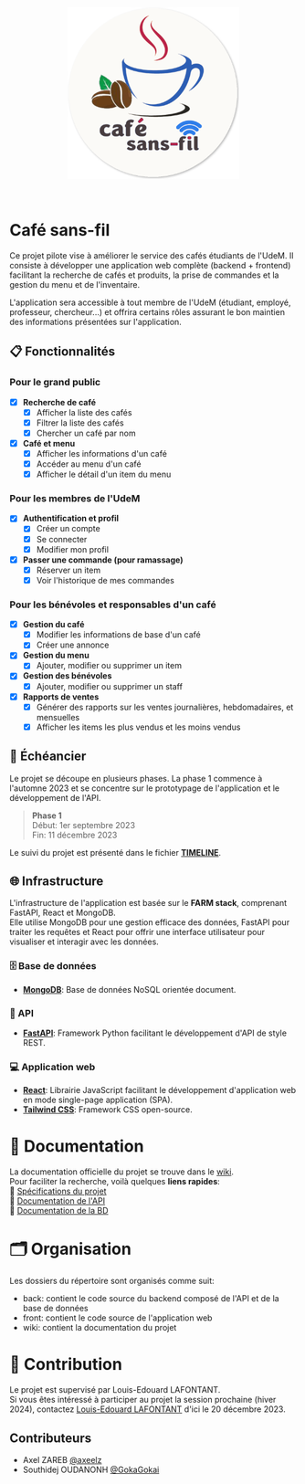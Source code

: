 <br/>
<br/>
<p align="center">
  <a href="https://cafesansfil.onrender.com/">
    <img src="/front/public/logo.png" width="300">
  </a>
</p>
<br/>

# Café sans-fil

Ce projet pilote vise à améliorer le service des cafés étudiants de l'UdeM. Il consiste à développer une application web complète (backend + frontend) facilitant la recherche de cafés et produits, la prise de commandes et la gestion du menu et de l'inventaire.

L'application sera accessible à tout membre de l'UdeM (étudiant, employé, professeur, chercheur...) et offrira certains rôles assurant le bon maintien des informations présentées sur l'application.

## 📋 Fonctionnalités

### Pour le grand public

- [x] **Recherche de café**
  - [x] Afficher la liste des cafés
  - [x] Filtrer la liste des cafés
  - [x] Chercher un café par nom
- [x] **Café et menu**
  - [x] Afficher les informations d'un café
  - [x] Accéder au menu d'un café
  - [x] Afficher le détail d'un item du menu

### Pour les membres de l'UdeM

- [x] **Authentification et profil**
  - [x] Créer un compte
  - [x] Se connecter
  - [x] Modifier mon profil
- [x] **Passer une commande (pour ramassage)**
  - [x] Réserver un item
  - [x] Voir l'historique de mes commandes

### Pour les bénévoles et responsables d'un café

- [x] **Gestion du café**
  - [x] Modifier les informations de base d'un café
  - [x] Créer une annonce
- [x] **Gestion du menu**
  - [x] Ajouter, modifier ou supprimer un item
- [x] **Gestion des bénévoles**
  - [x] Ajouter, modifier ou supprimer un staff
- [x] **Rapports de ventes**
  - [x] Générer des rapports sur les ventes journalières, hebdomadaires, et mensuelles
  - [x] Afficher les items les plus vendus et les moins vendus

<!-- ## 👥 Roles

L'application offrira certains rôles donnant accès à certaines fonctionnalités.

- **Membre**: Rôle **de base** dans l'application. Avec ce rôle, un utilisateur peut accéder au menu et passer des commandes.
- **Staff**: Rôle **réservé aux bénévoles** travaillant au café, incluant toutes les actions du rôle membre. Il permet en plus de traiter les commandes, modifier le menu et gérer l'inventaire.
- **Admin**: Rôle **réservé aux responsables de la maintenance** de l'application, incluant toutes les actions du rôle membre. Il permet de faire toute opération sur la base de données. -->

## 📅 Échéancier

Le projet se découpe en plusieurs phases. La phase 1 commence à l'automne 2023 et se concentre sur le prototypage de l'application et le développement de l'API.

> **Phase 1**  
> Début: 1er septembre 2023  
> Fin: 11 décembre 2023  

Le suivi du projet est présenté dans le fichier [**TIMELINE**](TIMELINE.md).

## 🌐 Infrastructure

L'infrastructure de l'application est basée sur le **FARM stack**, comprenant FastAPI, React et MongoDB.  
Elle utilise MongoDB pour une gestion efficace des données, FastAPI pour traiter les requêtes et React pour offrir une interface utilisateur pour visualiser et interagir avec les données.

### 🗄️ Base de données

- [**MongoDB**](https://www.mongodb.com/): Base de données NoSQL orientée document.

### 🔗 API

- [**FastAPI**](https://fastapi.tiangolo.com/): Framework Python facilitant le développement d'API de style REST.

### 💻 Application web

- [**React**](https://react.dev/): Librairie JavaScript facilitant le développement d'application web en mode single-page application (SPA).
- [**Tailwind CSS**](https://tailwindcss.com/): Framework CSS open-source.

# 📘 Documentation

La documentation officielle du projet se trouve dans le [wiki](https://github.com/ceduni/udem-cafe/wiki).  
Pour faciliter la recherche, voilà quelques **liens rapides**:  
🔗 [Spécifications du projet](https://github.com/ceduni/udem-cafe/wiki/Exigences)  
🔗 [Documentation de l'API](https://cafesansfil-api.onrender.com/redoc)  
🔗 [Documentation de la BD](https://github.com/ceduni/udem-cafe/wiki/API-et-Base-de-donn%C3%A9es) 
<!-- 🔗 [Guide d'utilisation](https://github.com/ceduni/udem-cafe/wiki/Base-de-donn%C3%A9es-(BD))  -->


# 🗂️ Organisation

Les dossiers du répertoire sont organisés comme suit:

- back: contient le code source du backend composé de l'API et de la base de données
- front: contient le code source de l'application web
- wiki: contient la documentation du projet

# 🌟 Contribution

Le projet est supervisé par Louis-Edouard LAFONTANT.  
Si vous êtes intéressé à participer au projet la session prochaine (hiver 2024), contactez [Louis-Edouard LAFONTANT](mailto:louis.edouard.lafontant@umontreal.ca) d'ici le 20 décembre 2023.

## Contributeurs

- Axel ZAREB [@axeelz](https://github.com/axeelz)
- Southidej OUDANONH [@GokaGokai](https://github.com/GokaGokai)
